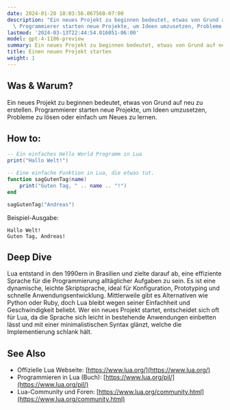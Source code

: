 ```yaml
---
date: 2024-01-20 18:03:56.067560-07:00
description: "Ein neues Projekt zu beginnen bedeutet, etwas von Grund auf neu zu erstellen.\
  \ Programmierer starten neue Projekte, um Ideen umzusetzen, Probleme zu l\xF6sen\u2026"
lastmod: '2024-03-13T22:44:54.016051-06:00'
model: gpt-4-1106-preview
summary: Ein neues Projekt zu beginnen bedeutet, etwas von Grund auf neu zu erstellen.
title: Einen neuen Projekt starten
weight: 1
---
```


## Was & Warum?
Ein neues Projekt zu beginnen bedeutet, etwas von Grund auf neu zu erstellen. Programmierer starten neue Projekte, um Ideen umzusetzen, Probleme zu lösen oder einfach um Neues zu lernen.

## How to:
```Lua
-- Ein einfaches Hello World Programm in Lua
print("Hallo Welt!")

-- Eine einfache Funktion in Lua, die etwas tut.
function sagGutenTag(name)
    print("Guten Tag, " .. name .. "!")
end

sagGutenTag("Andreas")
```
Beispiel-Ausgabe:
```
Hallo Welt!
Guten Tag, Andreas!
```

## Deep Dive
Lua entstand in den 1990ern in Brasilien und zielte darauf ab, eine effiziente Sprache für die Programmierung alltäglicher Aufgaben zu sein. Es ist eine dynamische, leichte Skriptsprache, ideal für Konfiguration, Prototyping und schnelle Anwendungsentwicklung. Mittlerweile gibt es Alternativen wie Python oder Ruby, doch Lua bleibt wegen seiner Einfachheit und Geschwindigkeit beliebt. Wer ein neues Projekt startet, entscheidet sich oft für Lua, da die Sprache sich leicht in bestehende Anwendungen einbetten lässt und mit einer minimalistischen Syntax glänzt, welche die Implementierung schlank hält.

## See Also
- Offizielle Lua Webseite: [https://www.lua.org/](https://www.lua.org/)
- Programmieren in Lua (Buch): [https://www.lua.org/pil/](https://www.lua.org/pil/)
- Lua-Community und Foren: [https://www.lua.org/community.html](https://www.lua.org/community.html)

